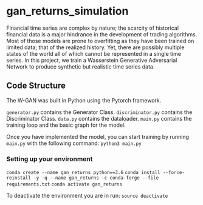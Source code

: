# gan_returns_simulation

Financial time series are complex by nature; the scarcity of historical financial data is a major hindrance in the development of trading algorithms. Most of those models are prone to overfitting as they have been trained on limited data; that of the realized history. Yet, there are possibly multiple states of the world all of which cannot be represented in a single time series. In this project, we train a Wasserstein Generative Adversarial Network to produce synthetic but realistic time series data. 

## Code Structure
The W-GAN was built in Python using the Pytorch framework. 

`generator.py` contains the Generator Class.
`discriminator.py` contains the Discriminator Class.
`data.py` contains the dataloader.
`main.py` contains the training loop and the basic graph for the model.

Once you have implemented the model, you can start training by running `main.py` with the following command:
`python3 main.py`

### Setting up your environment
`conda create --name gan_returns python==3.6`
`conda install --force-reinstall -y -q --name gan_returns -c conda-forge --file requirements.txt`
`conda activate gan_returns`

To deactivate the environment you are in run:
`source deactivate`
